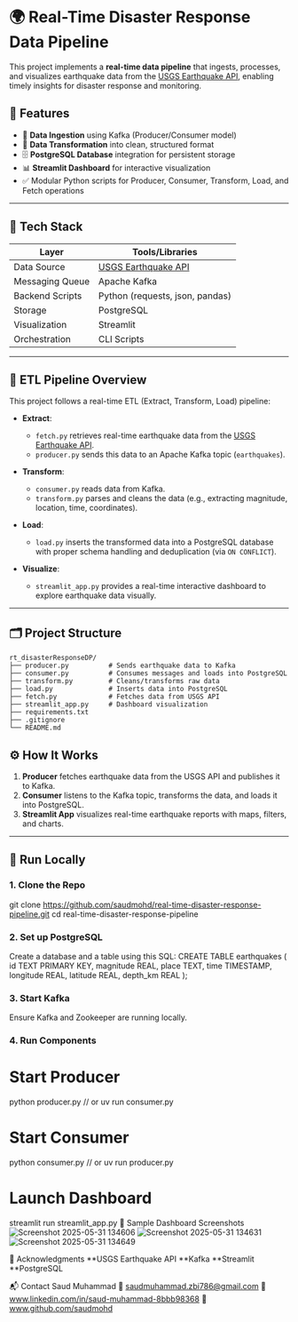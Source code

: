 # 🌍 Real-Time Disaster Response Data Pipeline

This project implements a **real-time data pipeline** that ingests, processes, and visualizes earthquake data from the [USGS Earthquake API](https://earthquake.usgs.gov/fdsnws/event/1/), enabling timely insights for disaster response and monitoring.

## 🚀 Features

- 📡 **Data Ingestion** using Kafka (Producer/Consumer model)
- 🧹 **Data Transformation** into clean, structured format
- 🗄️ **PostgreSQL Database** integration for persistent storage
- 📊 **Streamlit Dashboard** for interactive visualization
- ✅ Modular Python scripts for Producer, Consumer, Transform, Load, and Fetch operations

---

## 🧱 Tech Stack

| Layer            | Tools/Libraries                         |
|------------------|------------------------------------------|
| Data Source      | [USGS Earthquake API](https://earthquake.usgs.gov/) |
| Messaging Queue  | Apache Kafka                            |
| Backend Scripts  | Python (requests, json, pandas)         |
| Storage          | PostgreSQL                              |
| Visualization    | Streamlit                               |
| Orchestration    | CLI Scripts                             |

---
## 🧠 ETL Pipeline Overview

This project follows a real-time ETL (Extract, Transform, Load) pipeline:

- **Extract**:  
  - `fetch.py` retrieves real-time earthquake data from the [USGS Earthquake API](https://earthquake.usgs.gov/fdsnws/event/1/).
  - `producer.py` sends this data to an Apache Kafka topic (`earthquakes`).

- **Transform**:  
  - `consumer.py` reads data from Kafka.
  - `transform.py` parses and cleans the data (e.g., extracting magnitude, location, time, coordinates).

- **Load**:  
  - `load.py` inserts the transformed data into a PostgreSQL database with proper schema handling and deduplication (via `ON CONFLICT`).

- **Visualize**:  
  - `streamlit_app.py` provides a real-time interactive dashboard to explore earthquake data visually.

---


## 🗂️ Project Structure

```
rt_disasterResponseDP/
├── producer.py          # Sends earthquake data to Kafka
├── consumer.py          # Consumes messages and loads into PostgreSQL
├── transform.py         # Cleans/transforms raw data
├── load.py              # Inserts data into PostgreSQL
├── fetch.py             # Fetches data from USGS API
├── streamlit_app.py     # Dashboard visualization
├── requirements.txt
├── .gitignore
└── README.md
```

## ⚙️ How It Works

1. **Producer** fetches earthquake data from the USGS API and publishes it to Kafka.
2. **Consumer** listens to the Kafka topic, transforms the data, and loads it into PostgreSQL.
3. **Streamlit App** visualizes real-time earthquake reports with maps, filters, and charts.

---

## 🧪 Run Locally

### 1. Clone the Repo

git clone https://github.com/saudmohd/real-time-disaster-response-pipeline.git
cd real-time-disaster-response-pipeline

### 2. Set up PostgreSQL
Create a database and a table using this SQL:
CREATE TABLE earthquakes (
    id TEXT PRIMARY KEY,
    magnitude REAL,
    place TEXT,
    time TIMESTAMP,
    longitude REAL,
    latitude REAL,
    depth_km REAL
);
### 3. Start Kafka
Ensure Kafka and Zookeeper are running locally.

### 4. Run Components
# Start Producer
python producer.py // or uv run consumer.py

# Start Consumer
python consumer.py // or uv run producer.py

# Launch Dashboard
streamlit run streamlit_app.py
📸 Sample Dashboard
Screenshots
![Screenshot 2025-05-31 134606](https://github.com/user-attachments/assets/4575fede-8f49-4827-86f9-e1cb8705d884)
![Screenshot 2025-05-31 134631](https://github.com/user-attachments/assets/d9b40eb0-4151-4b4b-937e-568adab397eb)
![Screenshot 2025-05-31 134649](https://github.com/user-attachments/assets/80ccd1d1-828d-43e3-a3bb-439925597d45)



🙌 Acknowledgments
**USGS Earthquake API
**Kafka
**Streamlit
**PostgreSQL

📬 Contact
Saud Muhammad
📧 saudmuhammad.zbi786@gmail.com
🔗 www.linkedin.com/in/saud-muhammad-8bbb98368
🔗 www.github.com/saudmohd
